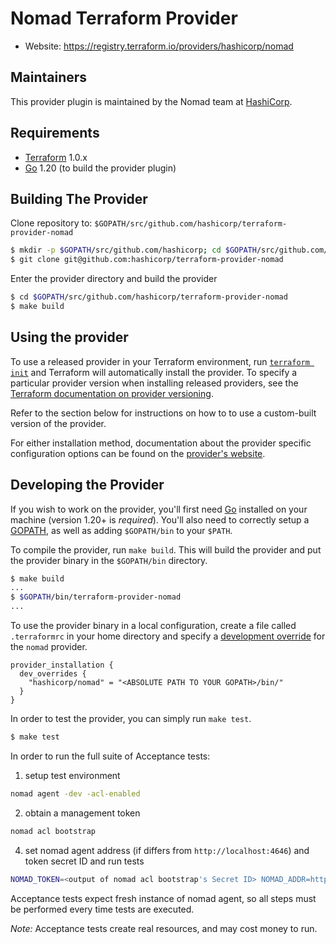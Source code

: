 Nomad Terraform Provider
========================

- Website: https://registry.terraform.io/providers/hashicorp/nomad

Maintainers
-----------

This provider plugin is maintained by the Nomad team at [HashiCorp](https://www.hashicorp.com/).

Requirements
------------

-	[Terraform](https://www.terraform.io/downloads.html) 1.0.x
-	[Go](https://golang.org/doc/install) 1.20 (to build the provider plugin)

Building The Provider
---------------------

Clone repository to: `$GOPATH/src/github.com/hashicorp/terraform-provider-nomad`

```sh
$ mkdir -p $GOPATH/src/github.com/hashicorp; cd $GOPATH/src/github.com/hashicorp
$ git clone git@github.com:hashicorp/terraform-provider-nomad
```

Enter the provider directory and build the provider

```sh
$ cd $GOPATH/src/github.com/hashicorp/terraform-provider-nomad
$ make build
```

Using the provider
----------------------

To use a released provider in your Terraform environment, run
[`terraform init`](https://www.terraform.io/docs/commands/init.html) and
Terraform will automatically install the provider. To specify a particular
provider version when installing released providers, see the [Terraform
documentation on provider versioning](https://www.terraform.io/docs/configuration/providers.html#version-provider-versions).

Refer to the section below for instructions on how to to use a custom-built
version of the provider.

For either installation method, documentation about the provider specific
configuration options can be found on the
[provider's website](https://www.terraform.io/docs/providers/nomad/).

Developing the Provider
---------------------------

If you wish to work on the provider, you'll first need
[Go](http://www.golang.org) installed on your machine (version 1.20+ is
*required*). You'll also need to correctly setup a
[GOPATH](http://golang.org/doc/code.html#GOPATH), as well as adding
`$GOPATH/bin` to your `$PATH`.

To compile the provider, run `make build`. This will build the provider and put
the provider binary in the `$GOPATH/bin` directory.

```sh
$ make build
...
$ $GOPATH/bin/terraform-provider-nomad
...
```

To use the provider binary in a local configuration, create a file called
`.terraformrc` in your home directory and specify a [development
override][tf_docs_dev_overrides] for the `nomad` provider.

```hcl
provider_installation {
  dev_overrides {
    "hashicorp/nomad" = "<ABSOLUTE PATH TO YOUR GOPATH>/bin/"
  }
}
```

In order to test the provider, you can simply run `make test`.

```sh
$ make test
```

In order to run the full suite of Acceptance tests:

1. setup test environment
  ```sh
  nomad agent -dev -acl-enabled
  ```

2. obtain a management token
  ```sh
  nomad acl bootstrap
  ```

4. set nomad agent address (if differs from `http://localhost:4646`) and token secret ID and run tests
  ```sh
  NOMAD_TOKEN=<output of nomad acl bootstrap's Secret ID> NOMAD_ADDR=http://<host>:<port> make testacc
  ```

Acceptance tests expect fresh instance of nomad agent, so all steps must be
performed every time tests are executed.

*Note:* Acceptance tests create real resources, and may cost money to run.

[tf_docs_dev_overrides]: https://developer.hashicorp.com/terraform/cli/config/config-file#development-overrides-for-provider-developers
